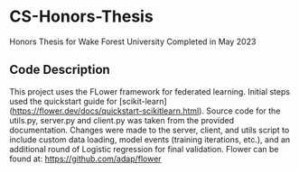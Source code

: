 # CS-Honors-Thesis
Honors Thesis for Wake Forest University 
Completed in May 2023 


## Code Description
This project uses the FLower framework for federated learning. Initial steps used the quickstart guide for [scikit-learn] (https://flower.dev/docs/quickstart-scikitlearn.html). Source code for the utils.py, server.py and client.py was taken from the provided documentation. Changes were made to the server, client, and utils script to include custom data loading, model events (training iterations, etc.), and an additional round of Logistic regression for final validation. Flower can be found at: https://github.com/adap/flower
